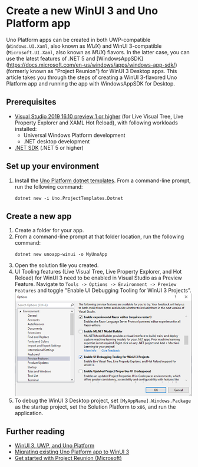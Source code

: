# Create a new WinUI 3 and Uno Platform app

Uno Platform apps can be created in both UWP-compatible (`Windows.UI.Xaml`, also known as _WUX_) and WinUI 3-compatible (`Microsoft.UI.Xaml`, also known as _MUX_) flavors. In the latter case, you can use the latest features of .NET 5 and [WindowsAppSDK] (https://docs.microsoft.com/en-us/windows/apps/windows-app-sdk/) (formerly known as "Project Reunion") for WinUI 3 Desktop apps. This article takes you through the steps of creating a WinUI 3-flavored Uno Platform app and running the app with WindowsAppSDK for Desktop.

## Prerequisites

 * [Visual Studio 2019 16.10 preview 1 or higher](https://visualstudio.microsoft.com/vs/preview/) (for Live Visual Tree, Live Property Explorer and XAML Hot Reload), with following workloads installed:
    * Universal Windows Platform development
    * .NET desktop development
 * [.NET SDK](https://docs.microsoft.com/en-us/dotnet/core/install/windows) (.NET 5 or higher)

## Set up your environment

1. Install the [Uno Platform dotnet templates](get-started-dotnet-new.md). From a command-line prompt, run the following command:
    ```shell
    dotnet new -i Uno.ProjectTemplates.Dotnet
    ```

## Create a new app

1. Create a folder for your app.
2. From a command-line prompt at that folder location, run the following command:
    ```shell
    dotnet new unoapp-winui -o MyUnoApp
    ```
3. Open the solution file you created.
4. UI Tooling features (Live Visual Tree, Live Property Explorer, and Hot Reload) for WinUI 3 need to be enabled in Visual Studio as a Preview Feature. Navigate to `Tools -> Options -> Environment -> Preview Features` and toggle "Enable UI Debugging Tooling for WinUI 3 Projects".
    ![Preview Feature screenshot](Assets/preview-feature-winui-3-tooling.png)
5. To debug the WinUI 3 Desktop project, set `[MyAppName].Windows.Package` as the startup project, set the Solution Platform to `x86`, and run the application.

## Further reading

 * [WinUI 3, UWP, and Uno Platform](uwp-vs-winui3.md)
 * [Migrating existing Uno Platform app to WinUI 3](updating-to-winui3.md)
 * [Get started with Project Reunion (Microsoft)](https://docs.microsoft.com/en-us/windows/apps/project-reunion/get-started-with-project-reunion)
